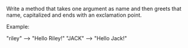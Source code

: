 Write a method that takes one argument as name and then greets that name, capitalized and ends with an exclamation point.

Example:


"riley" --> "Hello Riley!"
"JACK"  --> "Hello Jack!"
